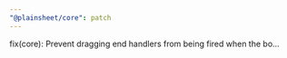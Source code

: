 ```yaml
---
"@plainsheet/core": patch
---
```


fix(core): Prevent dragging end handlers from being fired when the bo…
